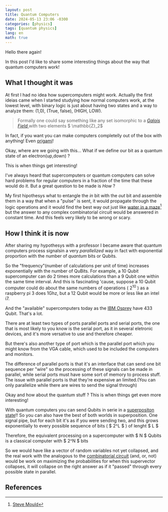 ```yaml
---
layout: post
title: Quantum Computers
date: 2024-05-13 23:06 -0300
categories: [physics]
tags: [quantum physics]
lang: en
math: true
---
```


Hello there again!

In this post I'd like to share some interesting things about the way that quantum computers work!

## What I thought it was 

At first I had no idea how supercomputers might work. Actually the first ideias came when I started studying how normal computers work, at the lowest level, with binary logic is just about having two states and a way to analyze them: (1,0), (True, false), (HIGH, LOW). 

> Formally one could say something like any set isomorphic to a [ _Galois Field_ ](https://en.wikipedia.org/wiki/Finite_field) with two elements $ \mathbb{Z}_2$

In fact, if you want you can make computers completelly out of the box with anything! Even [origami](https://www.quantamagazine.org/how-to-build-an-origami-computer-20240130/)! 

Okay, where are we going with this... What if we define our bit as a quantum state of an electron(up,down) ?

This is when things get interesting!

I've always heard that supercomputers or quantum computers can solve hard problems for regular computers in a fraction of the time that these would do it. But a great question to be made is _How_ ?

My first hipothesys what to entangle the _in_ bit with the _out_ bit and assemble them in a way that when a "pulse" is sent, it would propagate through the logic operations and it would find the best way out just like [water in a maze](https://www.youtube.com/watch?v=81ebWToAnvA)[^fn-nth-1] but the answer to any complex combinatorial circuit would be answered in constant time. And this feels very likely to be wrong or scary.

## How I think it is now

After sharing my hypothesys with a professor I became aware that quantum computers process signalsin a very _parallelized_ way in fact with exponential proportion with the number of  _quantum_ bits or Qubits.

So the "frequency"(number of calculations per unit of time) increases exponentially with the number of QuBits. For example, a 10 Qubit supercomputer can do 2 times more calculations than a 9 Qubit one within the same time interval. And this is fascinating 'cause, suppose a 10 Qubit computer could do about the same numbers of operations ( $2^{10}$ ) as  a raspberry pi 3 does 1Ghz, but a 12 Qubit would be more or less like an intel i7. 

And the "available" supercomputers today as the [IBM Osprey](https://spectrum.ieee.org/ibm-quantum-computer-osprey) have 433 Qubit. That's a lot.

There are at least two types of ports parallel ports and serial ports, the one that is most likely to you know is the serial port, as it in several eletronic devices, and it's more versative to use and therefore cheaper.

But there's also another type of port which is the parallel port which you might know from the VGA cable, which used to be included the computers and monitors.

The difference of parallel ports is that it's an interface that can send one bit sequence per "wire" so the processing of these signals can be made in parallel, while serial ports must have some sort of memory to process stuff. The issue with parallel ports is that they're expensive an limited.(You can only parallelize while there are wires to send the signal through)

Okay and how about the quantum stuff ? This is when things get even more interesting!

With quantum computers you can send Qubits in serie in a [superpositon state](https://joaovcmiranda.github.io/posts/quantum-supertasks/)!! So you can also have the best of both worlds in superposition.
One signal pipe, but for each bit it's as if you were sending two, and this grows exponentially to every possible sequence of bits ( $ 2^L $ ) of lenght $ L $

Therefore, the equivalent processing on a supercomputer with $ N $ Qubits is a classical computer with $ 2^N $ bits

So we would have like a vector of random variables not yet collapsed, and the real work with the analogous to the [combinatorial circuit](https://en.wikipedia.org/wiki/Combinational_logic) (and, or, not) would be work on maximizing the probabilities for when this supervector collapses, it will collapse on the right answer as if it "passed" through every possible state in parallel.


## References
[^fn-nth-1]: [Steve Mould](https://www.youtube.com/@stevemould)
